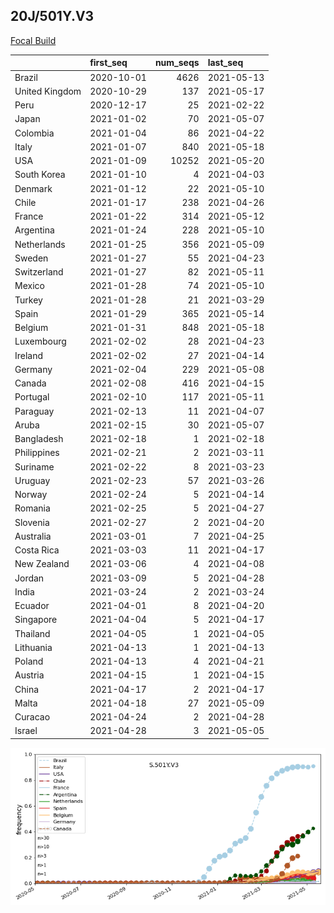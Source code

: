 

## 20J/501Y.V3
[Focal Build](https://nextstrain.org/groups/neherlab/ncov/S.501Y.V3?c=gt-S_501)

|                | first_seq   |   num_seqs | last_seq   |
|:---------------|:------------|-----------:|:-----------|
| Brazil         | 2020-10-01  |       4626 | 2021-05-13 |
| United Kingdom | 2020-10-29  |        137 | 2021-05-17 |
| Peru           | 2020-12-17  |         25 | 2021-02-22 |
| Japan          | 2021-01-02  |         70 | 2021-05-07 |
| Colombia       | 2021-01-04  |         86 | 2021-04-22 |
| Italy          | 2021-01-07  |        840 | 2021-05-18 |
| USA            | 2021-01-09  |      10252 | 2021-05-20 |
| South Korea    | 2021-01-10  |          4 | 2021-04-03 |
| Denmark        | 2021-01-12  |         22 | 2021-05-10 |
| Chile          | 2021-01-17  |        238 | 2021-04-26 |
| France         | 2021-01-22  |        314 | 2021-05-12 |
| Argentina      | 2021-01-24  |        228 | 2021-05-10 |
| Netherlands    | 2021-01-25  |        356 | 2021-05-09 |
| Sweden         | 2021-01-27  |         55 | 2021-04-23 |
| Switzerland    | 2021-01-27  |         82 | 2021-05-11 |
| Mexico         | 2021-01-28  |         74 | 2021-05-10 |
| Turkey         | 2021-01-28  |         21 | 2021-03-29 |
| Spain          | 2021-01-29  |        365 | 2021-05-14 |
| Belgium        | 2021-01-31  |        848 | 2021-05-18 |
| Luxembourg     | 2021-02-02  |         28 | 2021-04-23 |
| Ireland        | 2021-02-02  |         27 | 2021-04-14 |
| Germany        | 2021-02-04  |        229 | 2021-05-08 |
| Canada         | 2021-02-08  |        416 | 2021-04-15 |
| Portugal       | 2021-02-10  |        117 | 2021-05-11 |
| Paraguay       | 2021-02-13  |         11 | 2021-04-07 |
| Aruba          | 2021-02-15  |         30 | 2021-05-07 |
| Bangladesh     | 2021-02-18  |          1 | 2021-02-18 |
| Philippines    | 2021-02-21  |          2 | 2021-03-11 |
| Suriname       | 2021-02-22  |          8 | 2021-03-23 |
| Uruguay        | 2021-02-23  |         57 | 2021-03-26 |
| Norway         | 2021-02-24  |          5 | 2021-04-14 |
| Romania        | 2021-02-25  |          5 | 2021-04-27 |
| Slovenia       | 2021-02-27  |          2 | 2021-04-20 |
| Australia      | 2021-03-01  |          7 | 2021-04-25 |
| Costa Rica     | 2021-03-03  |         11 | 2021-04-17 |
| New Zealand    | 2021-03-06  |          4 | 2021-04-08 |
| Jordan         | 2021-03-09  |          5 | 2021-04-28 |
| India          | 2021-03-24  |          2 | 2021-03-24 |
| Ecuador        | 2021-04-01  |          8 | 2021-04-20 |
| Singapore      | 2021-04-04  |          5 | 2021-04-17 |
| Thailand       | 2021-04-05  |          1 | 2021-04-05 |
| Lithuania      | 2021-04-13  |          1 | 2021-04-13 |
| Poland         | 2021-04-13  |          4 | 2021-04-21 |
| Austria        | 2021-04-15  |          1 | 2021-04-15 |
| China          | 2021-04-17  |          2 | 2021-04-17 |
| Malta          | 2021-04-18  |         27 | 2021-05-09 |
| Curacao        | 2021-04-24  |          2 | 2021-04-28 |
| Israel         | 2021-04-28  |          3 | 2021-05-05 |

![Overall trends S.501Y.V3](/overall_trends_figures/overall_trends_S.501Y.V3.png)